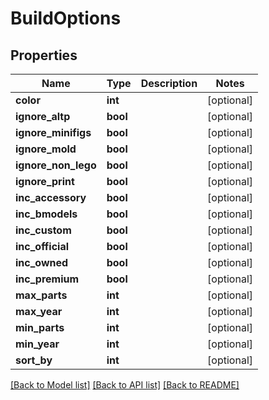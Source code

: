 # BuildOptions

## Properties
Name | Type | Description | Notes
------------ | ------------- | ------------- | -------------
**color** | **int** |  | [optional] 
**ignore_altp** | **bool** |  | [optional] 
**ignore_minifigs** | **bool** |  | [optional] 
**ignore_mold** | **bool** |  | [optional] 
**ignore_non_lego** | **bool** |  | [optional] 
**ignore_print** | **bool** |  | [optional] 
**inc_accessory** | **bool** |  | [optional] 
**inc_bmodels** | **bool** |  | [optional] 
**inc_custom** | **bool** |  | [optional] 
**inc_official** | **bool** |  | [optional] 
**inc_owned** | **bool** |  | [optional] 
**inc_premium** | **bool** |  | [optional] 
**max_parts** | **int** |  | [optional] 
**max_year** | **int** |  | [optional] 
**min_parts** | **int** |  | [optional] 
**min_year** | **int** |  | [optional] 
**sort_by** | **int** |  | [optional] 

[[Back to Model list]](../README.md#documentation-for-models) [[Back to API list]](../README.md#documentation-for-api-endpoints) [[Back to README]](../README.md)



